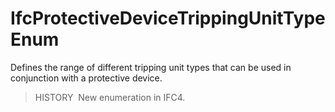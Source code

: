 IfcProtectiveDeviceTrippingUnitTypeEnum
=======================================

Defines the range of different tripping unit types that can be used in conjunction with a protective device.

> HISTORY&nbsp; New enumeration in IFC4.
